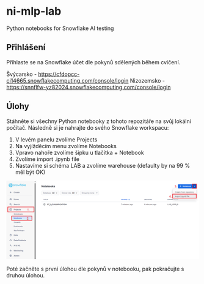 # ni-mlp-lab
Python notebooks for Snowflake AI testing

## Přihlášení
Přihlaste se na Snowflake účet dle pokynů sdělených během cvičení. 

Švýcarsko - https://cfdopcc-ci14665.snowflakecomputing.com/console/login
Nizozemsko - https://snnflfw-yz82024.snowflakecomputing.com/console/login

## Úlohy
Stáhněte si všechny Python notebooky z tohoto repozitáře na svůj lokální počítač. Následně si je nahrajte do svého Snowflake workspacu:
1. V levém panelu zvolíme Projects
2. Na vyjížděcím menu zvolíme Notebooks
3. Vpravo nahoře zvolíme šipku u tlačítka + Notebook
4. Zvolíme import .ipynb file
5. Nastavíme si schéma LAB a zvolíme warehouse (defaulty by na 99 % měl být OK)

![Pokyny](notebook.png)

Poté začněte s první úlohou dle pokynů v notebooku, pak pokračujte s druhou úlohou.
